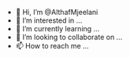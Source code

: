- 👋 Hi, I’m @AlthafMjeelani
- 👀 I’m interested in ...
- 🌱 I’m currently learning ...
- 💞️ I’m looking to collaborate on ...
- 📫 How to reach me ...

<!---
AlthafMjeelani/AlthafMjeelani is a ✨ special ✨ repository because its `README.md` (this file) appears on your GitHub profile.
You can click the Preview link to take a look at your changes.
--->

